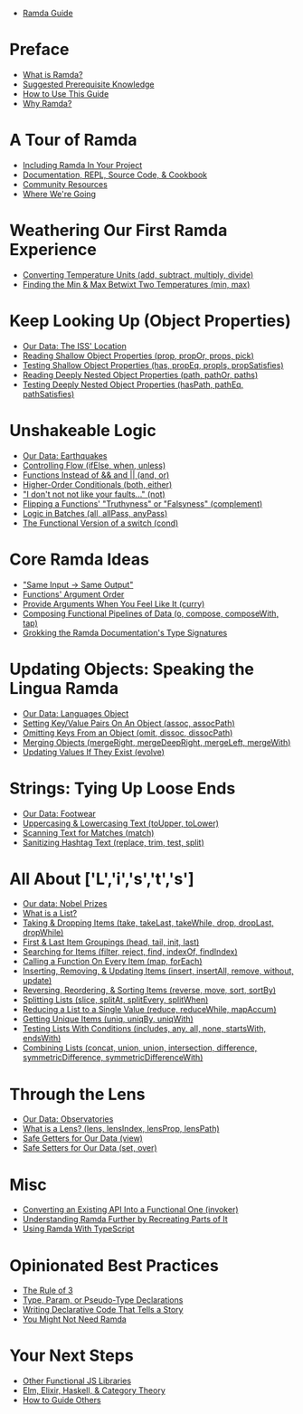 - [Ramda Guide](./intro.md)

# Preface

- [What is Ramda?](./what-is-ramda.md)
- [Suggested Prerequisite Knowledge]()
- [How to Use This Guide]()
- [Why Ramda?]()

# A Tour of Ramda

- [Including Ramda In Your Project]()
- [Documentation, REPL, Source Code, & Cookbook]()
- [Community Resources]()
- [Where We're Going]()

# Weathering Our First Ramda Experience

- [Converting Temperature Units (add, subtract, multiply, divide)]()
- [Finding the Min & Max Betwixt Two Temperatures (min, max)]()

# Keep Looking Up (Object Properties)

- [Our Data: The ISS' Location]()
- [Reading Shallow Object Properties (prop, propOr, props, pick)]()
- [Testing Shallow Object Properties (has, propEq, propIs, propSatisfies)]()
- [Reading Deeply Nested Object Properties (path, pathOr, paths)]()
- [Testing Deeply Nested Object Properties (hasPath, pathEq, pathSatisfies)]()

# Unshakeable Logic

- [Our Data: Earthquakes]()
- [Controlling Flow (ifElse, when, unless)]()
- [Functions Instead of && and || (and, or)]()
- [Higher-Order Conditionals (both, either)]()
- ["I don't not not like your faults..." (not)]()
- [Flipping a Functions' "Truthyness" or "Falsyness" (complement)]()
- [Logic in Batches (all, allPass, anyPass)]()
- [The Functional Version of a switch (cond)]()

# Core Ramda Ideas

- ["Same Input → Same Output"]()
- [Functions' Argument Order]()
- [Provide Arguments When You Feel Like It (curry)]()
- [Composing Functional Pipelines of Data (o, compose, composeWith, tap)]()
- [Grokking the Ramda Documentation's Type Signatures]()

# Updating Objects: Speaking the Lingua Ramda

- [Our Data: Languages Object]()
- [Setting Key/Value Pairs On An Object (assoc, assocPath)]()
- [Omitting Keys From an Object (omit, dissoc, dissocPath)]()
- [Merging Objects (mergeRight, mergeDeepRight, mergeLeft, mergeWith)]()
- [Updating Values If They Exist (evolve)]()

# Strings: Tying Up Loose Ends

- [Our Data: Footwear]()
- [Uppercasing & Lowercasing Text (toUpper, toLower)]()
- [Scanning Text for Matches (match)]()
- [Sanitizing Hashtag Text (replace, trim, test, split)]()

# All About ['L','i','s','t','s']

- [Our data: Nobel Prizes]()
- [What is a List?]()
- [Taking & Dropping Items (take, takeLast, takeWhile, drop, dropLast, dropWhile)]()
- [First & Last Item Groupings (head, tail, init, last)]()
- [Searching for Items (filter, reject, find, indexOf, findIndex)]()
- [Calling a Function On Every Item (map, forEach)]()
- [Inserting, Removing, & Updating Items (insert, insertAll, remove, without, update)]()
- [Reversing, Reordering, & Sorting Items (reverse, move, sort, sortBy)]()
- [Splitting Lists (slice, splitAt, splitEvery, splitWhen)]()
- [Reducing a List to a Single Value (reduce, reduceWhile, mapAccum)]()
- [Getting Unique Items (uniq, uniqBy, uniqWith)]()
- [Testing Lists With Conditions (includes, any, all, none, startsWith, endsWith)]()
- [Combining Lists (concat, union, union, intersection, difference, symmetricDifference, symmetricDifferenceWith)]()

# Through the Lens

- [Our Data: Observatories]()
- [What is a Lens? (lens, lensIndex, lensProp, lensPath)]()
- [Safe Getters for Our Data (view)]()
- [Safe Setters for Our Data (set, over)]()

# Misc

- [Converting an Existing API Into a Functional One (invoker)]()
- [Understanding Ramda Further by Recreating Parts of It]()
- [Using Ramda With TypeScript]()

# Opinionated Best Practices

- [The Rule of 3]()
- [Type, Param, or Pseudo-Type Declarations]()
- [Writing Declarative Code That Tells a Story]()
- [You Might Not Need Ramda]()

# Your Next Steps

- [Other Functional JS Libraries]()
- [Elm, Elixir, Haskell, & Category Theory]()
- [How to Guide Others]()


<!--# Preface-->

<!--- [What is Ramda?](./preface_what_is_ramda.md)-->
<!--- [Suggested Prerequisite Knowledge](./preface_prerequisites.md)-->
<!--- [How to Use This Guide](./preface_how_to_use.md)-->
<!--- [Why Ramda?](./preface_why_ramda.md)-->

<!--# A Tour of Ramda-->

<!--- [Including Ramda In Your Project](./tour_including_ramda.md)-->
<!--- [Documentation, REPL, Source Code, & Cookbook](./tour_docs.md)-->
<!--- [Community Resources](./tour_community.md)-->
<!--- [Where We're Going](./tour_where_were_going.md)-->

<!--# Weathering Our First Ramda Experience-->

<!--- [Converting Temperature Units (add, subtract, multiply, divide)](./weather_basic_math.md)-->
<!--- [Finding the Min & Max Betwixt Two Temperatures (min, max)](./weather_min_max.md)-->

<!--# Keep Looking Up (Object Properties)-->

<!--- [Our Data: The ISS' Location](./props_intro.md)-->
<!--- [Reading Shallow Object Properties (prop, propOr, props, pick)](./props_shallow.md)-->
<!--- [Testing Shallow Object Properties (has, propEq, propIs, propSatisfies)](./props_shallow_test.md)-->
<!--- [Reading Deeply Nested Object Properties (path, pathOr, paths)](./props_deep.md)-->
<!--- [Testing Deeply Nested Object Properties (hasPath, pathEq, pathSatisfies)](./props_deep_test.md)-->

<!--# Unshakeable Logic-->

<!--- [Our Data: Earthquakes](./logic_intro.md)-->
<!--- [Controlling Flow (ifElse, when, unless)](./logic_control_flow.md)-->
<!--- [Functions Instead of && and || (and, or)](./logic_and_or.md)-->
<!--- [Higher-Order Conditionals (both, either)](./logic_both_either.md)-->
<!--- ["I don't not not like your faults..." (not)](./logic_not.md)-->
<!--- [Flipping a Functions' "Truthyness" or "Falsyness" (complement)](./logic_complement.md)-->
<!--- [Logic in Batches (all, allPass, anyPass)](./logic_batch_logic.md)-->
<!--- [The Functional Version of a switch (cond)](./logic_cond.md)-->

<!--# Core Ramda Ideas-->

<!--- ["Same Input → Same Output"](./core_idempotency.md)-->
<!--- [Functions' Argument Order](./core_arg_order.md)-->
<!--- [Provide Arguments When You Feel Like It (curry)](./core_curry.md)-->
<!--- [Composing Functional Pipelines of Data (o, compose, composeWith, tap)](./core_pipelines.md)-->
<!--- [Grokking the Ramda Documentation's Type Signatures](./core_signatures.md)-->

<!--# Updating Objects: Speaking the Lingua Ramda-->

<!--- [Our Data: Languages Object](./language_intro.md)-->
<!--- [Setting Key/Value Pairs On An Object (assoc, assocPath)](./language_assoc.md)-->
<!--- [Omitting Keys From an Object (omit, dissoc, dissocPath)](./language_omitting.md)-->
<!--- [Merging Objects (mergeRight, mergeDeepRight, mergeLeft, mergeWith)](./language_merging.md)-->
<!--- [Updating Values If They Exist (evolve)](./language_evolving.md)-->

<!--# Strings: Tying Up Loose Ends-->

<!--- [Our Data: Footwear](./strings_intro.md)-->
<!--- [Uppercasing & Lowercasing Text (toUpper, toLower)](./strings_casing.md)-->
<!--- [Scanning Text for Matches (match)](./strings_match.md)-->
<!--- [Sanitizing Hashtag Text (replace, trim, test, split)](./strings_misc.md)-->

<!--# All About ['L','i','s','t','s']-->

<!--- [Our data: Nobel Prizes](./lists_intro.md)-->
<!--- [What is a List?](./lists_what_is.md)-->
<!--- [Taking & Dropping Items (take, takeLast, takeWhile, drop, dropLast, dropWhile)](./lists_take_drop.md)-->
<!--- [First & Last Item Groupings (head, tail, init, last)](./lists_first_last.md)-->
<!--- [Searching for Items (filter, reject, find, indexOf, findIndex)](./lists_search.md)-->
<!--- [Calling a Function On Every Item (map, forEach)](./lists_map_foreach.md)-->
<!--- [Inserting, Removing, & Updating Items (insert, insertAll, remove, without, update)](./lists_crud.md)-->
<!--- [Reversing, Reordering, & Sorting Items (reverse, move, sort, sortBy)](./lists_sorting.md)-->
<!--- [Splitting Lists (slice, splitAt, splitEvery, splitWhen)](./lists_splitting.md)-->
<!--- [Reducing a List to a Single Value (reduce, reduceWhile, mapAccum)](./lists_reduce.md)-->
<!--- [Getting Unique Items (uniq, uniqBy, uniqWith)](./lists_uniq.md)-->
<!--- [Testing Lists With Conditions (includes, any, all, none, startsWith, endsWith)](./lists_testing_conds.md)-->
<!--- [Combining Lists (concat, union, union, intersection, difference, symmetricDifference, symmetricDifferenceWith)](./lists_combining.md)-->

<!--# Through the Lens-->

<!--- [Our Data: Observatories](./lens_intro.md)-->
<!--- [What is a Lens? (lens, lensIndex, lensProp, lensPath)](./lens_what_is.md)-->
<!--- [Safe Getters for Our Data (view)](./lens_safe_getters.md)-->
<!--- [Safe Setters for Our Data (set, over)](./lens_safe_setters.md)-->

<!--# Misc-->

<!--- [Converting an Existing API Into a Functional One (invoker)](./invoker.md)-->
<!--- [Understanding Ramda Further by Recreating Parts of It](./recreating.md)-->
<!--- [Using Ramda With TypeScript](./ts.md)-->

<!--# Opinionated Best Practices-->

<!--- [The Rule of 3](./best_practices_rule_of_3.md)-->
<!--- [Type, Param, or Pseudo-Type Declarations](./best_practices_types.md)-->
<!--- [Writing Declarative Code That Tells a Story](./best_practices_tell_a_story.md)-->
<!--- [You Might Not Need Ramda](./you_might_not_need_ramda.md)-->

<!--# Your Next Steps-->

<!--- [Other Functional JS Libraries](./next_steps_other_libs.md)-->
<!--- [Elm, Elixir, Haskell, & Category Theory](./next_steps_langs.md)-->
<!--- [How to Guide Others](./next_steps_guiding_others.md)-->
